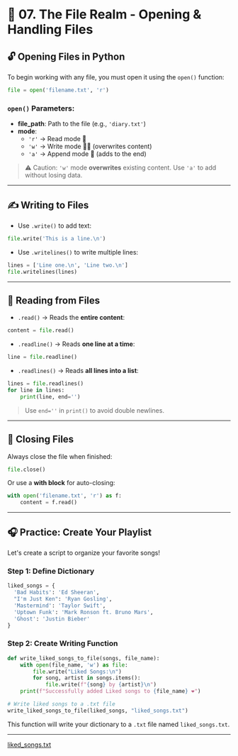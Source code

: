 # 🎵 07. The File Realm - Opening & Handling Files

## 🔓 Opening Files in Python
To begin working with any file, you must open it using the `open()` function:
```python
file = open('filename.txt', 'r')
```

### `open()` Parameters:
- **file_path**: Path to the file (e.g., `'diary.txt'`)
- **mode**:
  - `'r'` → Read mode 📖
  - `'w'` → Write mode ✍🏼 (overwrites content)
  - `'a'` → Append mode 📝 (adds to the end)

> ⚠️ Caution: `'w'` mode **overwrites** existing content. Use `'a'` to add without losing data.

---

## ✍️ Writing to Files
- Use `.write()` to add text:
```python
file.write('This is a line.\n')
```
- Use `.writelines()` to write multiple lines:
```python
lines = ['Line one.\n', 'Line two.\n']
file.writelines(lines)
```

---

## 📖 Reading from Files
- `.read()` → Reads the **entire content**:
```python
content = file.read()
```

- `.readline()` → Reads **one line at a time**:
```python
line = file.readline()
```

- `.readlines()` → Reads **all lines into a list**:
```python
lines = file.readlines()
for line in lines:
    print(line, end='')
```

> Use `end=''` in `print()` to avoid double newlines.

---

## 🧹 Closing Files
Always close the file when finished:
```python
file.close()
```

Or use a **with block** for auto-closing:
```python
with open('filename.txt', 'r') as f:
    content = f.read()
```

---

## 🎧 Practice: Create Your Playlist
Let's create a script to organize your favorite songs!

### Step 1: Define Dictionary
```python
liked_songs = {
  'Bad Habits': 'Ed Sheeran',
  "I'm Just Ken": 'Ryan Gosling',
  'Mastermind': 'Taylor Swift',
  'Uptown Funk': 'Mark Ronson ft. Bruno Mars',
  'Ghost': 'Justin Bieber'
}
```

### Step 2: Create Writing Function
```python
def write_liked_songs_to_file(songs, file_name):
    with open(file_name, 'w') as file:
        file.write("Liked Songs:\n")
        for song, artist in songs.items():
            file.write(f"{song} by {artist}\n")
    print(f"Successfully added Liked songs to {file_name} ❤️")

# Write liked songs to a .txt file
write_liked_songs_to_file(liked_songs, "liked_songs.txt")
```

This function will write your dictionary to a `.txt` file named `liked_songs.txt`.

---
[liked_songs.txt](https://github.com/user-attachments/files/20536042/liked_songs.txt)
